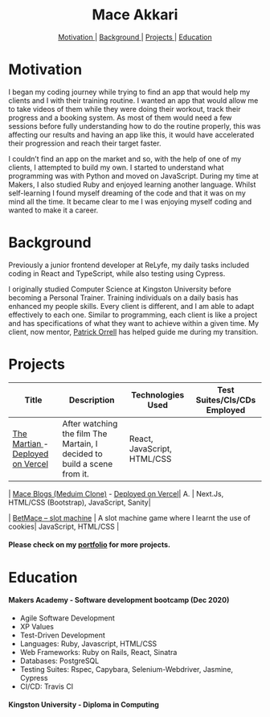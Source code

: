 <h1 align="center">Mace Akkari</h1>
<p align="center">
<a href="https://www.linkedin.com/in/maceakkari/">

<div align="center">
 
  [Motivation ](#motivation?) |
  [Background ](#background) |
  [Projects ](#projects) |
  [Education ](#education) 

</div>

# Motivation

I began my coding journey while trying to find an app that would help my clients and I with their training routine. I wanted an app that would allow me to take videos of them while they were doing their workout, track their progress and a booking system. As most of them would need a few sessions before fully understanding how to do the routine properly, this was affecting our results and having an app like this, it would have accelerated their progression and reach their target faster. 

I couldn’t find an app on the market and so, with the help of one of my clients, I attempted to build my own. I started to understand what programming was with Python and moved on JavaScript. During my time at Makers, I also studied Ruby and enjoyed learning another language. Whilst self-learning I found myself dreaming of the code and that it was on my mind all the time. It became clear to me I was enjoying myself coding and wanted to make it a career. 


# Background

Previously a junior frontend developer at ReLyfe, my daily tasks included coding in React and TypeScript, while also testing using Cypress. 

I originally studied Computer Science at Kingston University before becoming a Personal Trainer. Training individuals on a daily basis has enhanced my people skills. Every client is different, and I am able to adapt effectively to each one. Similar to programming, each client is like a project and has specifications of what they want to achieve within a given time. My client, now mentor,  [Patrick Orrell](https://github.com/paddyo) has helped guide me during my transition. 



# Projects
| Title | Description | Technologies Used | Test Suites/CIs/CDs Employed |
|--|--|--|--|
| [ The Martian ](https://github.com/mace-akkari/The-Martian) - [Deployed on Vercel](https://vercel.com/mace-akkari/the-martian) | After watching the film The Martain, I decided to build a scene from it.   | React, JavaScript, HTML/CSS |
 
| [Mace Blogs (Meduim Clone)](https://github.com/mace-akkari/next.js_blog_site) - [Deployed on Vercel](https://vercel.com/mace-akkari/next-js-blog-site)| A. | Next.Js, HTML/CSS (Bootstrap), JavaScript, Sanity|
 
| [BetMace – slot machine]( https://github.com/mace-akkari/Fruit-Machine) | A slot machine game where I learnt the use of cookies| JavaScript, HTML/CSS |

#### Please check on my [portfolio](https://mace-akkari.github.io/personalSite) for more projects.



# Education

#### Makers Academy - Software development bootcamp (Dec 2020) 
* Agile Software Development
* XP Values
* Test-Driven Development 
* Languages: Ruby, Javascript, HTML/CSS
* Web Frameworks: Ruby on Rails, React, Sinatra
* Databases: PostgreSQL
* Testing Suites: Rspec, Capybara, Selenium-Webdriver, Jasmine, Cypress
* CI/CD: Travis CI


#### Kingston University  - Diploma in Computing

